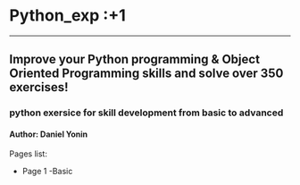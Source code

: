 # Python_exp :+1
---
##  Improve your Python programming & Object Oriented Programming skills and solve over 350 exercises!
### python exersice for skill development from basic to advanced
#### Author: Daniel Yonin
Pages list:
- Page 1 -Basic
